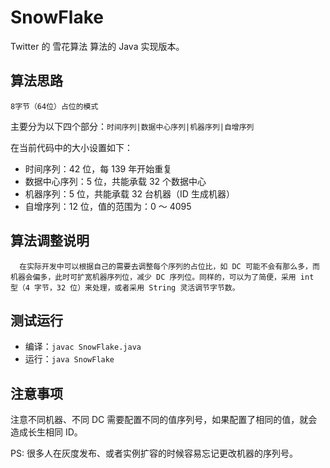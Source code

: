 # SnowFlake

Twitter 的 雪花算法 算法的 Java 实现版本。

## 算法思路

`8字节（64位）占位的模式`

主要分为以下四个部分：`时间序列|数据中心序列|机器序列|自增序列`

在当前代码中的大小设置如下：

- 时间序列：42 位，每 139 年开始重复
- 数据中心序列：5 位，共能承载 32 个数据中心
- 机器序列：5 位，共能承载 32 台机器（ID 生成机器）
- 自增序列：12 位，值的范围为：0 ～ 4095

## 算法调整说明

```text
  在实际开发中可以根据自己的需要去调整每个序列的占位比，如 DC 可能不会有那么多，而机器会偏多，此时可扩宽机器序列位，减少 DC 序列位。同样的，可以为了简便，采用 int 型（4 字节，32 位）来处理，或者采用 String 灵活调节字节数。
```

## 测试运行

- 编译：`javac SnowFlake.java`
- 运行：`java SnowFlake`

## 注意事项

注意不同机器、不同 DC 需要配置不同的值序列号，如果配置了相同的值，就会造成长生相同 ID。

PS: 很多人在灰度发布、或者实例扩容的时候容易忘记更改机器的序列号。
